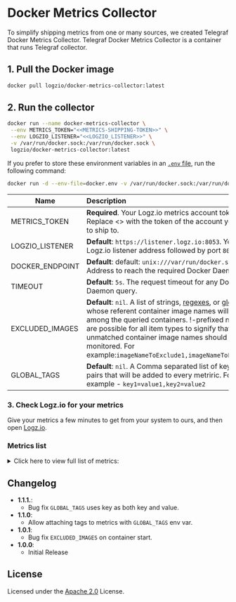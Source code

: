 # Docker Metrics Collector

To simplify shipping metrics from one or many sources, we created Telegraf Docker Metrics Collector. Telegraf Docker Metrics Collector is a container that runs Telegraf collector.

## 1. Pull the Docker image

```sh
docker pull logzio/docker-metrics-collector:latest
```

## 2. Run the collector

```sh
docker run --name docker-metrics-collector \
 --env METRICS_TOKEN="<<METRICS-SHIPPING-TOKEN>>" \
 --env LOGZIO_LISTENER="<<LOGZIO_LISTENER>>" \
 -v /var/run/docker.sock:/var/run/docker.sock \
 logzio/docker-metrics-collector:latest
```

If you prefer to store these environment variables in an [`.env` file](./docker.env), run the following command:

```sh
docker run -d --env-file=docker.env -v /var/run/docker.sock:/var/run/docker.sock logzio/docker-metrics-collector:latest
```

| Name            | Description                                                                                                                                                                                                                                                                                                                                                                                  |
|-----------------|:---------------------------------------------------------------------------------------------------------------------------------------------------------------------------------------------------------------------------------------------------------------------------------------------------------------------------------------------------------------------------------------------|
| METRICS_TOKEN   | **Required**. Your Logz.io metrics account token. Replace <<METRICS-SHIPPING-TOKEN>> with the token of the account you want to ship to.                                                                                                                                                                                                                                                      |
| LOGZIO_LISTENER | **Default**: `https://listener.logz.io:8053`. Your Logz.io listener address followed by port `8053`.                                                                                                                                                                                                                                                                                         |
| DOCKER_ENDPOINT | **Default**: default: `unix:///var/run/docker.sock`. Address to reach the required Docker Daemon.                                                                                                                                                                                                                                                                                            |
| TIMEOUT         | **Default**: `5s`. The request timeout for any Docker Daemon query.                                                                                                                                                                                                                                                                                                                          |
| EXCLUDED_IMAGES | **Default**: `nil`. A list of strings, [regexes](https://pkg.go.dev/regexp), or [globs](https://github.com/gobwas/glob) whose referent container image names will not be among the queried containers. !-prefixed negations are possible for all item types to signify that only unmatched container image names should be monitored. For example:`imageNameToExclude1,imageNameToExclude2`) |
| GLOBAL_TAGS     | **Default**: `nil`. A Comma separated list of key-value pairs that will be added to every metriric. For example - `key1=value1,key2=value2`                                                                                                                                                                                                                                                  |

### 3. Check Logz.io for your metrics

Give your metrics a few minutes to get from your system to ours,
and then open [Logz.io](https://app.logz.io/#/dashboard/metrics).

### Metrics list

<details>
  <summary markdown="span"> Click here to view full list of metrics: </summary>

    - `docker_container_blkio_io_service_bytes_recursive_read`
    - `docker_container_blkio_io_service_bytes_recursive_write`
    - `docker_container_cpu_throttling_periods`
    - `docker_container_cpu_throttling_throttled_periods`
    - `docker_container_cpu_throttling_throttled_time`
    - `docker_container_cpu_usage_in_kernelmode`
    - `docker_container_cpu_usage_in_usermode`
    - `docker_container_cpu_usage_percent`
    - `docker_container_cpu_usage_system`
    - `docker_container_cpu_usage_total`
    - `docker_container_mem_active_anon`
    - `docker_container_mem_active_file`
    - `docker_container_mem_inactive_anon`
    - `docker_container_mem_inactive_file`
    - `docker_container_mem_limit`
    - `docker_container_mem_max_usage`
    - `docker_container_mem_pgfault`
    - `docker_container_mem_pgmajfault`
    - `docker_container_mem_unevictable`
    - `docker_container_mem_usage`
    - `docker_container_mem_usage_percent`
    - `docker_container_net_rx_bytes`
    - `docker_container_net_rx_dropped`
    - `docker_container_net_rx_errors`
    - `docker_container_net_rx_packets`
    - `docker_container_net_tx_bytes`
    - `docker_container_net_tx_dropped`
    - `docker_container_net_tx_errors`
    - `docker_container_net_tx_packets`
    - `docker_container_status_exitcode`
    - `docker_container_status_finished_at`
    - `docker_container_status_oomkilled`
    - `docker_container_status_pid`
    - `docker_container_status_started_at`
    - `docker_container_status_uptime_ns`
    - `docker_memory_total`
    - `docker_n_containers`
    - `docker_n_containers_paused`
    - `docker_n_containers_running`
    - `docker_n_containers_stopped`
    - `docker_n_cpusdocker_n_goroutines`
    - `docker_n_images`
    - `docker_n_listener_events`
    - `docker_n_used_file_descriptors`

</details>

## Changelog

- **1.1.1.**:
  - Bug fix `GLOBAL_TAGS` uses key as both key and value.
- **1.1.0**:
  - Allow attaching tags to metrics with `GLOBAL_TAGS` env var.
- **1.0.1**:
  - Bug fix `EXCLUDED_IMAGES` on container start.
- **1.0.0**:
  - Initial Release

## License

Licensed under the [Apache 2.0](http://apache.org/licenses/LICENSE-2.0.txt) License.
